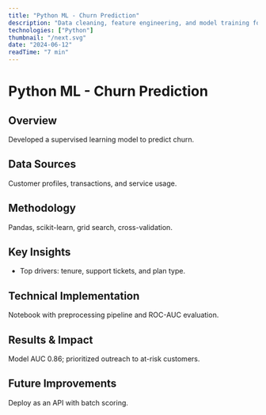 ```yaml
---
title: "Python ML - Churn Prediction"
description: "Data cleaning, feature engineering, and model training for churn prediction."
technologies: ["Python"]
thumbnail: "/next.svg"
date: "2024-06-12"
readTime: "7 min"
---
```


# Python ML - Churn Prediction

## Overview
Developed a supervised learning model to predict churn.

## Data Sources
Customer profiles, transactions, and service usage.

## Methodology
Pandas, scikit-learn, grid search, cross-validation.

## Key Insights
- Top drivers: tenure, support tickets, and plan type.

## Technical Implementation
Notebook with preprocessing pipeline and ROC-AUC evaluation.

## Results & Impact
Model AUC 0.86; prioritized outreach to at-risk customers.

## Future Improvements
Deploy as an API with batch scoring.


